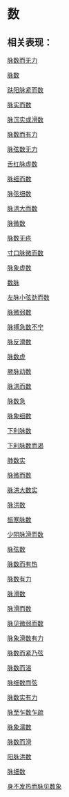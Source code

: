 # 数## 相关表现： [脉数而无力](https://www.gmzyjc.com/search/result?wd=脉数而无力)[脉数](https://www.gmzyjc.com/search/result?wd=脉数)[趺阳脉紧而数](https://www.gmzyjc.com/search/result?wd=趺阳脉紧而数)[脉实而数](https://www.gmzyjc.com/search/result?wd=脉实而数)[脉沉实或滑数](https://www.gmzyjc.com/search/result?wd=脉沉实或滑数)[脉数而有力](https://www.gmzyjc.com/search/result?wd=脉数而有力)[脉弦数无力](https://www.gmzyjc.com/search/result?wd=脉弦数无力)[舌红脉虚数](https://www.gmzyjc.com/search/result?wd=舌红脉虚数)[脉细而数](https://www.gmzyjc.com/search/result?wd=脉细而数)[脉弦细数](https://www.gmzyjc.com/search/result?wd=脉弦细数)[脉洪大而数](https://www.gmzyjc.com/search/result?wd=脉洪大而数)[脉微数](https://www.gmzyjc.com/search/result?wd=脉微数)[脉数无疮](https://www.gmzyjc.com/search/result?wd=脉数无疮)[寸口脉微而数](https://www.gmzyjc.com/search/result?wd=寸口脉微而数)[脉象虚数](https://www.gmzyjc.com/search/result?wd=脉象虚数)[数脉](https://www.gmzyjc.com/search/result?wd=数脉)[左脉小弦劲而数](https://www.gmzyjc.com/search/result?wd=左脉小弦劲而数)[脉微弱数](https://www.gmzyjc.com/search/result?wd=脉微弱数)[脉搏急数不宁](https://www.gmzyjc.com/search/result?wd=脉搏急数不宁)[脉反滑数](https://www.gmzyjc.com/search/result?wd=脉反滑数)[脉数虚](https://www.gmzyjc.com/search/result?wd=脉数虚)[厥脉动数](https://www.gmzyjc.com/search/result?wd=厥脉动数)[脉洪而数](https://www.gmzyjc.com/search/result?wd=脉洪而数)[脉数急](https://www.gmzyjc.com/search/result?wd=脉数急)[脉象细数](https://www.gmzyjc.com/search/result?wd=脉象细数)[下利脉数](https://www.gmzyjc.com/search/result?wd=下利脉数)[下利脉数而渴](https://www.gmzyjc.com/search/result?wd=下利脉数而渴)[肺数实](https://www.gmzyjc.com/search/result?wd=肺数实)[脉微而数](https://www.gmzyjc.com/search/result?wd=脉微而数)[脉洪大数实](https://www.gmzyjc.com/search/result?wd=脉洪大数实)[脉洪数](https://www.gmzyjc.com/search/result?wd=脉洪数)[振寒脉数](https://www.gmzyjc.com/search/result?wd=振寒脉数)[少阴脉滑而数](https://www.gmzyjc.com/search/result?wd=少阴脉滑而数)[脉弦数](https://www.gmzyjc.com/search/result?wd=脉弦数)[脉数而有热](https://www.gmzyjc.com/search/result?wd=脉数而有热)[脉数有力](https://www.gmzyjc.com/search/result?wd=脉数有力)[脉滑数](https://www.gmzyjc.com/search/result?wd=脉滑数)[脉滑而数](https://www.gmzyjc.com/search/result?wd=脉滑而数)[脉见微弱而数](https://www.gmzyjc.com/search/result?wd=脉见微弱而数)[脉象滑数有力](https://www.gmzyjc.com/search/result?wd=脉象滑数有力)[脉数而紧乃弦](https://www.gmzyjc.com/search/result?wd=脉数而紧乃弦)[脉数而渴](https://www.gmzyjc.com/search/result?wd=脉数而渴)[脉细数而弦](https://www.gmzyjc.com/search/result?wd=脉细数而弦)[脉数实有力](https://www.gmzyjc.com/search/result?wd=脉数实有力)[脉至乍数乍疏](https://www.gmzyjc.com/search/result?wd=脉至乍数乍疏)[脉象濡数](https://www.gmzyjc.com/search/result?wd=脉象濡数)[脉数而滑](https://www.gmzyjc.com/search/result?wd=脉数而滑)[阳脉洪数](https://www.gmzyjc.com/search/result?wd=阳脉洪数)[脉细数](https://www.gmzyjc.com/search/result?wd=脉细数)[身不发热而脉见数象](https://www.gmzyjc.com/search/result?wd=身不发热而脉见数象)